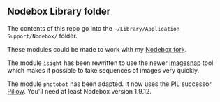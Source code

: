 ## Nodebox Library folder ##

The contents of this repo go into the ```~/Library/Application Support/Nodebox/``` folder.

These modules could be made to work with my [Nodebox fork](https://github.com/karstenw/nodebox-pyobjc).


The module ```ìsight``` has been rewritten to use the newer [imagesnap](http://iharder.net/imagesnap) tool which makes it possible to take sequences of images very quickly.

The module ```photobot``` has been adapted. It now uses the PIL successor [Pillow](https://github.com/python-pillow/Pillow). You'll need at least Nodebox version 1.9.12.